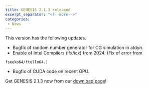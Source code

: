 ```yaml
---
title: GENESIS 2.1.3 released
excerpt_separator: "<!--more-->"
categories:
 - News
---
```


This version has the following updates.

-   Bugfix of random number generator for CG simulation in atdyn.
-   Enable of Intel Compilers (ifx/icx) from 2024. (Fix of error from
<!--more-->
    fseeko64/ftello64.)
-   Bugfix of CUDA code on recent GPU.

Get GENESIS 2.1.3 now from our [download
page](../../index.html@p=25924.html)!

